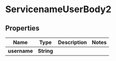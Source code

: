 # ServicenameUserBody2

## Properties
Name | Type | Description | Notes
------------ | ------------- | ------------- | -------------
**username** | **String** |  | 
